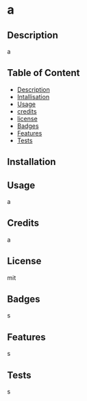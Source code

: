# a

  ## Description 
  a

  ## Table of Content 
  - [Description](#Description)
  - [Intallisation](#Installisation)
  - [Usage](#Usage)
  - [credits](#Credits)
  - [license](#License)
  - [Badges](#Badges)
  - [Features](#Features)
  - [Tests](#Tests)

  ## Installation
  

  ## Usage 
  a

  ## Credits 
  a

  ## License
   mit

  ## Badges
  s

  ## Features
  s

  ## Tests
  s  
